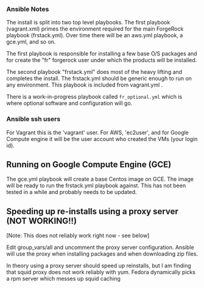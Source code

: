 ### Ansible Notes

The install is split into two top level playbooks. The first playbook (vagrant.xml) primes the environment required
for the main ForgeRock playbook (frstack.yml). Over time there will be an aws.yml playbook, a gce.yml, and so on.

The first playbook is responsible for installing a few base O/S packages and for create the "fr" forgerock user under
which the products will be installed.

The second playbook "frstack.yml" does most of the heavy lifting and completes the install.
The frstack.yml should be generic enough to run on any environment. This playbook is included from vagrant.yml .

There is a work-in-progress playbook called ```fr_optional.yml``` which is where optional software
and configuration will go.

### Ansible ssh users

For Vagrant this is the 'vagrant' user. For AWS, 'ec2user', and
for Google Compute engine it will be the user account who created the VMs (your login id).


## Running on Google Compute Engine (GCE)

The gce.yml playbook will create a base Centos image on GCE. The image will be ready to run the frstack.yml playbook against.
This has not been tested in a while and probably needs to be updated.

## Speeding up re-installs using a proxy server (NOT WORKING!!)

[Note: This does not reliably work right now - see below]

Edit group_vars/all and uncomment the proxy server configuration.  Ansible will use
the proxy when installing packages and when downloading zip files.

In theory using a proxy server should speed up reinstalls, but
I am finding that squid proxy does not work reliably with yum.
Fedora dynamically picks a rpm server which messes up squid caching
